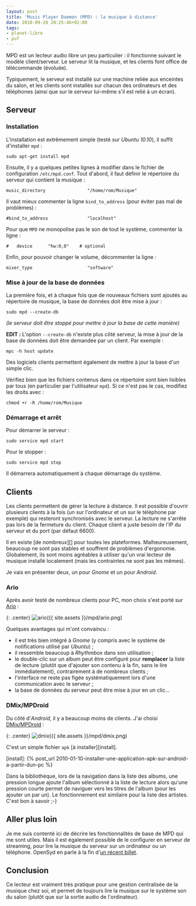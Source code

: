 ```yaml
---
layout: post
title: 'Music Player Daemon (MPD) : la musique à distance'
date: 2010-09-28 20:25:46+02:00
tags:
- planet-libre
- puf
---
```


MPD est un lecteur audio libre un peu particulier : il fonctionne suivant le
modèle client/serveur. Le serveur lit la musique, et les clients font office de
télécommande (évoluée).

Typiquement, le serveur est installé sur une machine reliée aux enceintes du
salon, et les clients sont installés sur chacun des ordinateurs et des
téléphones (ainsi que sur le serveur lui-même s'il est relié à un écran).



## Serveur


### Installation


L'installation est extrêmement simple (testé sur _Ubuntu 10.10_), il suffit
d'installer `mpd` :

    sudo apt-get install mpd


Ensuite, il y a quelques petites lignes à modifier dans le fichier de
configuration `/etc/mpd.conf`.  Tout d'abord, il faut définir le répertoire du
serveur qui contient la musique :

    music_directory                "/home/rom/Musique"


Il vaut mieux commenter la ligne `bind_to_address` (pour éviter pas mal de
problèmes) :

    #bind_to_address               "localhost"


Pour que `MPD` ne monopolise pas le son de tout le système, commenter la ligne :

    #	device		"hw:0,0"	# optional


Enfin, pour pouvoir changer le volume, décommenter la ligne :

    mixer_type                     "software"


### Mise à jour de la base de données

La première fois, et à chaque fois que de nouveaux fichiers sont ajoutés au
répertoire de musique, la base de données doit être mise à jour :

    sudo mpd --create-db


_(le serveur doit être stoppé pour mettre à jour la base de cette manière)_

**EDIT :** L'option `--create-db` n'existe plus côté serveur, la mise à jour de la
base de données doit être demandée par un client. Par exemple :

    mpc -h host update


Des logiciels clients permettent également de mettre à jour la base d'un simple
clic.

Vérifiez bien que les fichiers contenus dans ce répertoire sont bien lisibles
par tous (en particulier par l'utilisateur `mpd`). Si ce n'est pas le cas,
modifiez les droits avec :

    chmod +r -R /home/rom/Musique


### Démarrage et arrêt

Pour démarrer le serveur :

    sudo service mpd start


Pour le stopper :

    sudo service mpd stop


Il démarrera automatiquement à chaque démarrage du système.


## Clients

Les clients permettent de gérer la lecture à distance. Il est possible d'ouvrir
plusieurs clients à la fois (un sur l'ordinateur et un sur le téléphone par
exemple) qui resteront synchronisés avec le serveur. La lecture ne s'arrête pas
lors de la fermeture du client. Chaque client a juste besoin de l'IP du serveur
et du port (par défaut 6600).

Il en existe [de nombreux][] pour toutes les plateformes. Malheureusement,
beaucoup ne sont pas stables et souffrent de problèmes d'ergonomie. Globalement,
ils sont moins agréables à utiliser qu'un vrai lecteur de musique installé
localement (mais les contraintes ne sont pas les mêmes).

[clients]: http://mpd.wikia.com/wiki/Clients

Je vais en présenter deux, un pour _Gnome_ et un pour _Android_.


### Ario

Après avoir testé de nombreux clients pour PC, mon choix s'est porté sur
[Ario][] :

{: .center}
![ario]({{ site.assets }}/mpd/ario.png)

[ario]: http://ario-player.sourceforge.net/

Quelques avantages qui m'ont convaincu :

  * il est très bien intégré à _Gnome_ (y compris avec le système de
    notifications utilisé par _Ubuntu_) ;
  * il ressemble beaucoup à _Rhythmbox_ dans son utilisation ;
  * le double-clic sur un album peut être configuré pour **remplacer** la liste
    de lecture (plutôt que d'ajouter son contenu à la fin, sans le lire
    immédiatement), contrairement à de nombreux clients ;
  * l'interface ne reste pas figée systématiquement lors d'une communication
    avec le serveur ;
  * la base de données du serveur peut être mise à jour en un clic…


### DMix/MPDroid

Du côté d'_Android_, il y a beaucoup moins de clients. J'ai choisi
[DMix/MPDroid][dmix] :

{: .center}
![dmix]({{ site.assets }}/mpd/dmix.png)

[dmix]: https://github.com/abarisain/dmix/downloads

C'est un simple fichier `apk` [à installer][install].

[install]: {% post_url 2010-01-10-installer-une-application-apk-sur-android-a-partir-dun-pc %}

Dans la bibliothèque, lors de la navigation dans la liste des albums, une
pression longue ajoute l'album sélectionné à la liste de lecture alors qu'une
pression courte permet de naviguer vers les titres de l'album (pour les ajouter
un par un). Le fonctionnement est similaire pour la liste des artistes. C'est
bon à savoir ;-)


## Aller plus loin

Je me suis contenté ici de décrire les fonctionnalités de base de MPD qui me
sont utiles. Mais il est également possible de le configurer en serveur de
streaming, pour lire la musique du serveur sur un ordinateur ou un téléphone.
OpenSyd en parle à la fin d'[un récent billet][opensyd].

[opensyd]: http://blog.opensyd.fr/gerer-sa-collection-musicale-avec-mpd-et-y-acceder-en-streaming-avec-mpdroid/


## Conclusion

Ce lecteur est vraiment très pratique pour une gestion centralisée de la musique
chez soi, et permet de toujours lire la musique sur le système son du salon
(plutôt que sur la sortie audio de l'ordinateur).
